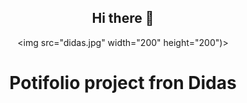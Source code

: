 <div align="center">
  
  ## Hi there 👋
  <img src="didas.jpg" width="200" height="200")>

<div>


# Potifolio project fron Didas 
